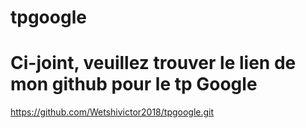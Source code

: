 # tpgoogle
# Ci-joint, veuillez trouver le lien de mon github pour le tp Google
https://github.com/Wetshivictor2018/tpgoogle.git